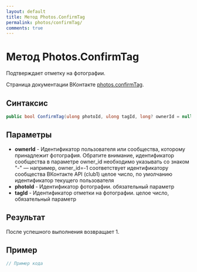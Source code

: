 ```yaml
---
layout: default
title: Метод Photos.ConfirmTag
permalink: photos/confirmTag/
comments: true
---
```

# Метод Photos.ConfirmTag
Подтверждает отметку на фотографии.

Страница документации ВКонтакте [photos.confirmTag](https://vk.com/dev/photos.confirmTag).
## Синтаксис
``` csharp
public bool ConfirmTag(ulong photoId, ulong tagId, long? ownerId = null)
```

## Параметры
+ **ownerId** - Идентификатор пользователя или сообщества, которому принадлежит фотография. Обратите внимание, идентификатор сообщества в параметре owner_id необходимо указывать со знаком "-" — например, owner_id=-1 соответствует идентификатору сообщества ВКонтакте API (club1)  целое число, по умолчанию идентификатор текущего пользователя
+ **photoId** - Идентификатор фотографии. обязательный параметр
+ **tagId** - Идентификатор отметки на фотографии. целое число, обязательный параметр

## Результат
После успешного выполнения возвращает 1.

## Пример
``` csharp
// Пример кода
```
